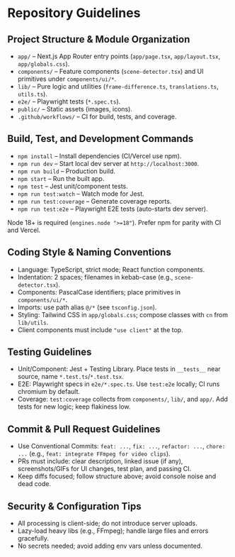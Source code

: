 # Repository Guidelines

## Project Structure & Module Organization
- `app/` – Next.js App Router entry points (`app/page.tsx`, `app/layout.tsx`, `app/globals.css`).
- `components/` – Feature components (`scene-detector.tsx`) and UI primitives under `components/ui/*`.
- `lib/` – Pure logic and utilities (`frame-difference.ts`, `translations.ts`, `utils.ts`).
- `e2e/` – Playwright tests (`*.spec.ts`).
- `public/` – Static assets (images, icons).
- `.github/workflows/` – CI for build, tests, and coverage.

## Build, Test, and Development Commands
- `npm install` – Install dependencies (CI/Vercel use npm).
- `npm run dev` – Start local dev server at `http://localhost:3000`.
- `npm run build` – Production build.
- `npm start` – Run the built app.
- `npm test` – Jest unit/component tests.
- `npm run test:watch` – Watch mode for Jest.
- `npm run test:coverage` – Generate coverage reports.
- `npm run test:e2e` – Playwright E2E tests (auto-starts dev server).

Node 18+ is required (`engines.node ">=18"`). Prefer npm for parity with CI and Vercel.

## Coding Style & Naming Conventions
- Language: TypeScript, strict mode; React function components.
- Indentation: 2 spaces; filenames in kebab-case (e.g., `scene-detector.tsx`).
- Components: PascalCase identifiers; place primitives in `components/ui/*`.
- Imports: use path alias `@/*` (see `tsconfig.json`).
- Styling: Tailwind CSS in `app/globals.css`; compose classes with `cn` from `lib/utils`.
- Client components must include `"use client"` at the top.

## Testing Guidelines
- Unit/Component: Jest + Testing Library. Place tests in `__tests__` near source, name `*.test.ts`/`*.test.tsx`.
- E2E: Playwright specs in `e2e/*.spec.ts`. Use `test:e2e` locally; CI runs chromium by default.
- Coverage: `test:coverage` collects from `components/`, `lib/`, and `app/`. Add tests for new logic; keep flakiness low.

## Commit & Pull Request Guidelines
- Use Conventional Commits: `feat: ...`, `fix: ...`, `refactor: ...`, `chore: ...` (e.g., `feat: integrate FFmpeg for video clips`).
- PRs must include: clear description, linked issue (if any), screenshots/GIFs for UI changes, test plan, and passing CI.
- Keep diffs focused; follow structure above; avoid console noise and dead code.

## Security & Configuration Tips
- All processing is client-side; do not introduce server uploads.
- Lazy-load heavy libs (e.g., FFmpeg); handle large files and errors gracefully.
- No secrets needed; avoid adding env vars unless documented.
